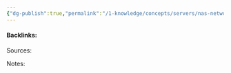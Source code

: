 ```yaml
---
{"dg-publish":true,"permalink":"/1-knowledge/concepts/servers/nas-network-attached-storage/","tags":["tech"],"created":"2025-07-25T12:38:02.306+10:00","updated":"2025-07-25T12:38:39.213+10:00"}
---
```






#### Backlinks:
Sources:


Notes:
